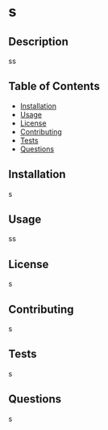
# s

## Description
ss
## Table of Contents
* [Installation](#installation)
* [Usage](#usage)
* [License](#license)
* [Contributing](#contributing)
* [Tests](#tests)
* [Questions](#questions)
## Installation
s
## Usage
ss
## License
s
## Contributing 
s
## Tests
s 
## Questions
s
  